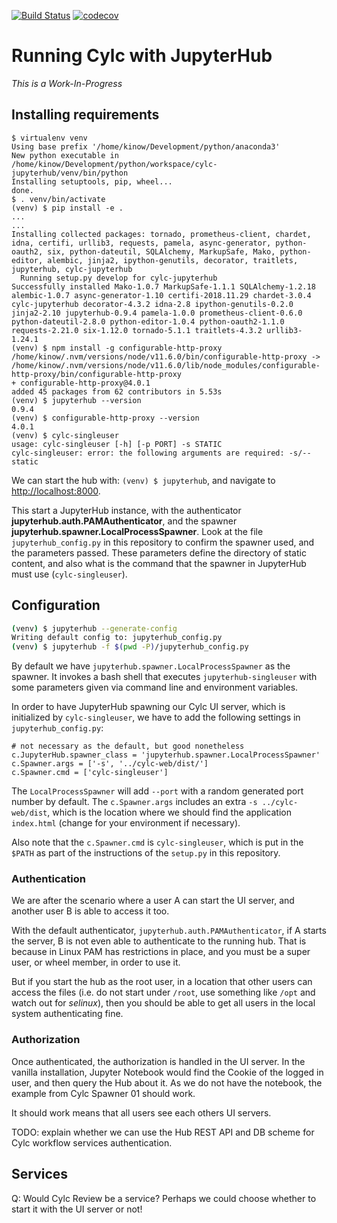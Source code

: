 [![Build Status](https://travis-ci.org/cylc/cylc-uiserver.svg?branch=master)](https://travis-ci.org/cylc/cylc-uiserver)
[![codecov](https://codecov.io/gh/cylc/cylc-uiserver/branch/master/graph/badge.svg)](https://codecov.io/gh/cylc/cylc-uiserver)

# Running Cylc with JupyterHub

_This is a Work-In-Progress_

## Installing requirements

```shell
$ virtualenv venv
Using base prefix '/home/kinow/Development/python/anaconda3'
New python executable in /home/kinow/Development/python/workspace/cylc-jupyterhub/venv/bin/python
Installing setuptools, pip, wheel...
done.
$ . venv/bin/activate
(venv) $ pip install -e .
...
...
Installing collected packages: tornado, prometheus-client, chardet, idna, certifi, urllib3, requests, pamela, async-generator, python-oauth2, six, python-dateutil, SQLAlchemy, MarkupSafe, Mako, python-editor, alembic, jinja2, ipython-genutils, decorator, traitlets, jupyterhub, cylc-jupyterhub
  Running setup.py develop for cylc-jupyterhub
Successfully installed Mako-1.0.7 MarkupSafe-1.1.1 SQLAlchemy-1.2.18 alembic-1.0.7 async-generator-1.10 certifi-2018.11.29 chardet-3.0.4 cylc-jupyterhub decorator-4.3.2 idna-2.8 ipython-genutils-0.2.0 jinja2-2.10 jupyterhub-0.9.4 pamela-1.0.0 prometheus-client-0.6.0 python-dateutil-2.8.0 python-editor-1.0.4 python-oauth2-1.1.0 requests-2.21.0 six-1.12.0 tornado-5.1.1 traitlets-4.3.2 urllib3-1.24.1
(venv) $ npm install -g configurable-http-proxy
/home/kinow/.nvm/versions/node/v11.6.0/bin/configurable-http-proxy -> /home/kinow/.nvm/versions/node/v11.6.0/lib/node_modules/configurable-http-proxy/bin/configurable-http-proxy
+ configurable-http-proxy@4.0.1
added 45 packages from 62 contributors in 5.53s
(venv) $ jupyterhub --version
0.9.4
(venv) $ configurable-http-proxy --version
4.0.1
(venv) $ cylc-singleuser
usage: cylc-singleuser [-h] [-p PORT] -s STATIC
cylc-singleuser: error: the following arguments are required: -s/--static
```

We can start the hub with: `(venv) $ jupyterhub`, and navigate to [http://localhost:8000](http://localhost:8000).

This start a JupyterHub instance, with the authenticator **jupyterhub.auth.PAMAuthenticator**,
and the spawner **jupyterhub.spawner.LocalProcessSpawner**. Look at the file `jupyterhub_config.py`
in this repository to confirm the spawner used, and the parameters passed. These parameters define
the directory of static content, and also what is the command that the spawner in JupyterHub must
use (`cylc-singleuser`).

## Configuration

```bash
(venv) $ jupyterhub --generate-config
Writing default config to: jupyterhub_config.py
(venv) $ jupyterhub -f $(pwd -P)/jupyterhub_config.py
```

By default we have `jupyterhub.spawner.LocalProcessSpawner` as the spawner. It invokes
a bash shell that executes `jupyterhub-singleuser` with some parameters given via command
line and environment variables.

In order to have JupyterHub spawning our Cylc UI server, which is initialized by `cylc-singleuser`,
we have to add the following settings in `jupyterhub_config.py`:

```
# not necessary as the default, but good nonetheless
c.JupyterHub.spawner_class = 'jupyterhub.spawner.LocalProcessSpawner'
c.Spawner.args = ['-s', '../cylc-web/dist/']
c.Spawner.cmd = ['cylc-singleuser']
```

The `LocalProcessSpawner` will add `--port` with a random generated port number by default. The
`c.Spawner.args` includes an extra `-s ../cylc-web/dist`, which is the location where we should
find the application `index.html` (change for your environment if necessary).

Also note that the `c.Spawner.cmd` is `cylc-singleuser`, which is put in the `$PATH` as part of
the instructions of the `setup.py` in this repository.

### Authentication

We are after the scenario where a user A can start the UI server, and another user B is able
to access it too.

With the default authenticator, `jupyterhub.auth.PAMAuthenticator`, if A starts the server,
B is not even able to authenticate to the running hub. That is because in Linux PAM has
restrictions in place, and you must be a super user, or wheel member, in order to use it.

But if you start the hub as the root user, in a location that other users can access the files
(i.e. do not start under `/root`, use something like `/opt` and watch out for _selinux_),
then you should be able to get all users in the local system authenticating fine.

### Authorization

Once authenticated, the authorization is handled in the UI server. In the vanilla installation,
Jupyter Notebook would find the Cookie of the logged in user, and then query the Hub about it.
As we do not have the notebook, the example from Cylc Spawner 01 should work.

It should work means that all users see each others UI servers.

TODO: explain whether we can use the Hub REST API and DB scheme for Cylc workflow services
authentication.

## Services

Q: Would Cylc Review be a service? Perhaps we could choose whether to start it with
the UI server or not!
